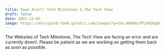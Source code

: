 ```yaml
---
title: Down Alert! Tech Milestone & The Tech View
draft: false
date: 2021-11-02
image: https://encrypted-tbn0.gstatic.com/images?q=tbn:ANd9GcTFL0hObgUmeTYG9XzAuKraxZiEqRe1QyCMilho58svo7f5YLQwAr5oOZoFDyswFNgrby0&usqp=CAU
---
```

The Websites of Tech Milestone, The Tech View are facing an error and are currently down!. Please be patient as we are working on getting them back as soon as possible.